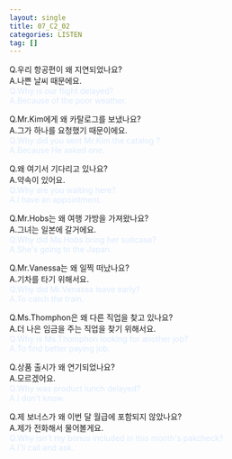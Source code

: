 ```yaml
---
layout: single
title: 07_C2_02
categories: LISTEN
tag: []
---
```


Q.우리 항공편이 왜 지연되었나요?   
A.나쁜 날씨 때문에요.   
<span style="color:#DCEBFF">
Q.Why is our flight delayed?   
A.Because of the poor weather.   
</span>
   
Q.Mr.Kim에게 왜 카탈로그를 보냈나요?   
A.그가 하나를 요청했기 때문이에요.   
<span style="color:#DCEBFF">
Q.Why did you sent Mr.Kim the catalog ?   
A.Because He asked one.   
   
Q.왜 여기서 기다리고 있나요?   
A.약속이 있어요.   
<span style="color:#DCEBFF">
Q.Why are you waiting here?   
A.I have an appointment.   
</span>
     
Q.Mr.Hobs는 왜 여행 가방을 가져왔나요?   
A.그녀는 일본에 갈거에요.   
<span style="color:#DCEBFF">
Q.Why did Ms.Hobs bring her suitcase?   
A.She's going to the Japan.   
</span>
   
Q.Mr.Vanessa는 왜 일찍 떠났나요?   
A.기차를 타기 위해서요.   
<span style="color:#DCEBFF">
Q.Why did Mr.Venassa leave early?   
A.To catch the train.   
</span>
   
Q.Ms.Thomphon은 왜 다른 직업을 찾고 있나요?   
A.더 나은 임금을 주는 직업을 찾기 위해서요.   
<span style="color:#DCEBFF">
Q.Why is Ms.Thomphon looking for another job?   
A.To find better paying job.   
   
Q.상품 출시가 왜 연기되었나요?   
A.모르겠어요.   
<span style="color:#DCEBFF">
Q.Why was product lunch delayed?   
A.I don't know.   
</span>
     
Q.제 보너스가 왜 이번 달 월급에 포함되지 않았나요?   
A.제가 전화해서 물어볼게요.   
<span style="color:#DCEBFF">
Q.Why isn't my bonus included in this month's pakcheck?   
A.I'll call and ask.   
</span>
 
 